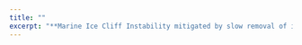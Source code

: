 ```yaml
---
title: ""
excerpt: "**Marine Ice Cliff Instability mitigated by slow removal of ice shelves.** The Marine Ice Cliff Instability posits ice cliffs above a critical height collapse under their own weight, initiating runaway ice sheet retreat. We model the formation of marine ice cliffs, as an Antarctic ice shelf is removed. We show that over ice-shelf collapse timescales longer than a few days (consistent with observations), ice cliffs comprised of intact ice are more stable, undergoing viscous flow rather than brittle fracture. [Publication](https://agupubs.onlinelibrary.wiley.com/doi/abs/10.1029/2019gl084183)  <br/> <img width='100%' src='/images/MICI_fig.pdf'>  ---"
---
```

